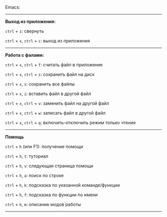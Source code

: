 Emacs:

---

**Выход из приложения:**

`ctrl` + `z`: свернуть

`ctrl` + `x`, `ctrl` + `c`: выход из приложения

---

**Работа с фалами:**

`ctrl` + `x`, `ctrl` + `f`: считать файл в приложение

`ctrl` + `x`, `ctrl` + `s`: сохранить файл на диск

`ctrl` + `x`, `s`: сохранить все файлы

`ctrl` + `x`, `i`: вставить файл в другой файл

`ctrl` + `x`, `ctrl` + `v`: заменить файл на другой файл

`ctrl` + `x`, `ctrl` + `w`: записать файл в другой файл

`ctrl` + `x`, `ctrl` + `q`: включить-отключить режим только чтения

---

**Помощь**

`ctrl` + `h` (или F1): получение помощи

`ctrl` + `h`, `t`: туториал

`ctrl` + `h`, `v`: следующая страница помощи

`ctrl` + `h`, `a`: поиск по строке

`ctrl` + `h`, `k`: подсказка по указанной команде/функции

`ctrl` + `h`, `f`: подсказка по функции по имени

`ctrl` + `h`, `m`: описание модов работы

---


